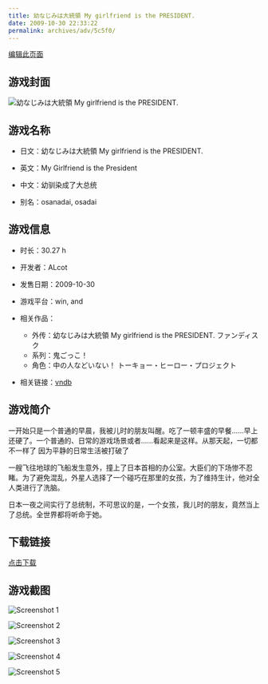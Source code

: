 ```yaml
---
title: 幼なじみは大統領 My girlfriend is the PRESIDENT.
date: 2009-10-30 22:33:22
permalink: archives/adv/5c5f0/
---
```

[编辑此页面](https://github.com/ACG-3/ADV3-source/blob/main/source/_posts/My%20Girlfriend.md)

## 游戏封面

![幼なじみは大統領 My girlfriend is the PRESIDENT.](https://pan.timero.xyz/d/onedrive/img_lib_001/My%20Girlfriend_cover.avif)


## 游戏名称

- 日文：幼なじみは大統領 My girlfriend is the PRESIDENT.
- 英文：My Girlfriend is the President
- 中文：幼驯染成了大总统

- 别名：osanadai, osadai


## 游戏信息

- 时长：30.27 h
- 开发者：ALcot
- 发售日期：2009-10-30
- 游戏平台：win, and
- 相关作品：
   - 外传：幼なじみは大統領 My girlfriend is the PRESIDENT. ファンディスク
   - 系列：鬼ごっこ！
   - 角色：中の人などいない！ トーキョー・ヒーロー・プロジェクト

- 相关链接：[vndb](https://vndb.org/v2622)


## 游戏简介

一开始只是一个普通的早晨，我被儿时的朋友叫醒。吃了一顿丰盛的早餐......早上还硬了。一个普通的、日常的游戏场景或者......看起来是这样。从那天起，一切都不一样了 因为平静的日常生活被打破了

一艘飞往地球的飞船发生意外，撞上了日本首相的办公室。大臣们的下场惨不忍睹。为了避免混乱，外星人选择了一个碰巧在那里的女孩，为了维持生计，他对全人类进行了洗脑。

日本一夜之间实行了总统制，不可思议的是，一个女孩，我儿时的朋友，竟然当上了总统。全世界都将听命于她。


## 下载链接

[点击下载](https://pan.timero.xyz/onedrive/adv_lib_001/My%20Girlfriend)


## 游戏截图


![Screenshot 1](https://pan.timero.xyz/d/onedrive/img_lib_001/My%20Girlfriend_Screenshot_1.avif)

![Screenshot 2](https://pan.timero.xyz/d/onedrive/img_lib_001/My%20Girlfriend_Screenshot_2.avif)

![Screenshot 3](https://pan.timero.xyz/d/onedrive/img_lib_001/My%20Girlfriend_Screenshot_3.avif)

![Screenshot 4](https://pan.timero.xyz/d/onedrive/img_lib_001/My%20Girlfriend_Screenshot_4.avif)

![Screenshot 5](https://pan.timero.xyz/d/onedrive/img_lib_001/My%20Girlfriend_Screenshot_5.avif)

